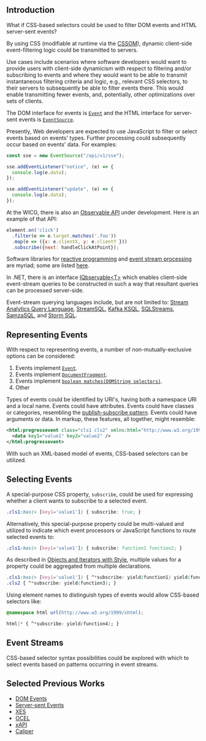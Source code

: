 ## Introduction

What if CSS-based selectors could be used to filter DOM events and HTML server-sent events?

By using CSS (modifiable at runtime via the [CSSOM](https://drafts.csswg.org/cssom/)), dynamic client-side event-filtering logic could be transmitted to servers.

Use cases include scenarios where software developers would want to provide users with client-side dynamicism with respect to filtering and/or subscribing to events and where they would want to be able to transmit instantaneous filtering criteria and logic, e.g., relevant CSS selectors, to their servers to subsequently be able to filter events there. This would enable transmitting fewer events, and, potentially, other optimizations over sets of clients.

The DOM interface for events is [`Event`](https://dom.spec.whatwg.org/#interface-event) and the HTML interface for server-sent events is [`EventSource`](https://html.spec.whatwg.org/multipage/server-sent-events.html#the-eventsource-interface).

Presently, Web developers are expected to use JavaScript to filter or select events based on events' types. Further processing could subsequently occur based on events' data. For examples:

```js
const sse = new EventSource("/api/v1/sse");

sse.addEventListener("notice", (e) => {
  console.log(e.data);
});

sse.addEventListener("update", (e) => {
  console.log(e.data);
});
```

At the WICG, there is also an [Observable API](https://github.com/WICG/observable) under development. Here is an example of that API:

```js
element.on('click')
  .filter(e => e.target.matches('.foo'))
  .map(e => ({x: e.clientX, y: e.clientY }))
  .subscribe({next: handleClickAtPoint});
```

Software libraries for [reactive programming](https://en.wikipedia.org/wiki/Reactive_programming) and [event stream processing](https://en.wikipedia.org/wiki/Stream_processing) are myriad; some are listed [here](https://github.com/WICG/observable#userland-libraries).

In .NET, there is an interface [IQbservable&lt;T&gt;](https://learn.microsoft.com/en-us/previous-versions/dotnet/reactive-extensions/hh229328(v=vs.103)) which enables client-side event-stream queries to be constructed in such a way that resultant queries can be processed server-side.

Event-stream querying languages include, but are not limited to: [Stream Analytics Query Language](https://learn.microsoft.com/en-us/stream-analytics-query/stream-analytics-query-language-reference), [StreamSQL](https://en.wikipedia.org/wiki/StreamSQL), [Kafka KSQL](https://www.confluent.io/blog/ksql-open-source-streaming-sql-for-apache-kafka/), [SQLStreams](http://sqlstream.com/), [SamzaSQL](https://ieeexplore.ieee.org/document/7530060/), and [Storm SQL](http://storm.apache.org/releases/2.1.0/storm-sql.html).

## Representing Events

With respect to representing events, a number of non-mutually-exclusive options can be considered:

1. Events implement [`Event`](https://dom.spec.whatwg.org/#interface-event).
2. Events implement [`DocumentFragment`](https://dom.spec.whatwg.org/#interface-documentfragment).
3. Events implement [`boolean matches(DOMString selectors)`](https://dom.spec.whatwg.org/#dom-element-matches).
4. Other

Types of events could be identified by URI's, having both a namespace URI and a local name. Events could have attributes. Events could have classes or categories, resembling the [publish-subscribe pattern](https://en.wikipedia.org/wiki/Publish%E2%80%93subscribe_pattern). Events could have arguments or data. In markup, these features, all together, might resemble:

```xml
<html:progressevent class="cls1 cls2" xmlns:html="http://www.w3.org/1999/xhtml">
  <data key1="value1" key2="value2" />
</html:progressevent>
```

With such an XML-based model of events, CSS-based selectors can be utilized.

## Selecting Events

A special-purpose CSS property, `subscribe`, could be used for expressing whether a client wants to subscribe to a selected event.

```css
.cls1:has(> [key1='value1']) { subscribe: true; }
```

Alternatively, this special-purpose property could be multi-valued and utilized to indicate which event processors or JavaScript functions to route selected events to:

```css
.cls1:has(> [key1='value1']) { subscribe: function1 function2; }
```

As described in [Objects and Iterators with Style](/Notes/Objects%20and%20Iteration%20with%20Style.md), multiple values for a property could be aggregated from multiple declarations.

```css
.cls1:has(> [key1='value1']) { ^*subscribe: yield(function1) yield(function2); }
.cls2 { ^*subscribe: yield(function3); }
```

Using element names to distinguish types of events would allow CSS-based selectors like:

```css
@namespace html url(http://www.w3.org/1999/xhtml);

html|* { ^*subscribe: yield(function4); }
```

## Event Streams

CSS-based selector syntax possibilities could be explored with which to select events based on patterns occurring in event streams.

## Selected Previous Works
* [DOM Events](https://dom.spec.whatwg.org/#events)
* [Server-sent Events](https://html.spec.whatwg.org/multipage/server-sent-events.html)
* [XES](https://xes-standard.org/)
* [OCEL](https://www.ocel-standard.org/)
* [xAPI](https://xapi.com/)
* [Caliper](https://www.imsglobal.org/activity/caliper)
